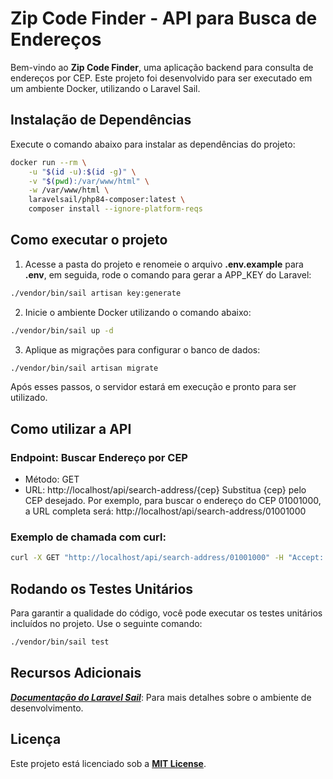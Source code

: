# Zip Code Finder - API para Busca de Endereços

Bem-vindo ao **Zip Code Finder**, uma aplicação backend para consulta de endereços por CEP. Este projeto foi desenvolvido para ser executado em um ambiente Docker, utilizando o Laravel Sail.

## Instalação de Dependências

Execute o comando abaixo para instalar as dependências do projeto:

```bash
docker run --rm \
    -u "$(id -u):$(id -g)" \
    -v "$(pwd):/var/www/html" \
    -w /var/www/html \
    laravelsail/php84-composer:latest \
    composer install --ignore-platform-reqs
```

## Como executar o projeto

1. Acesse a pasta do projeto e renomeie o arquivo **.env.example** para **.env**, em seguida, rode o comando para gerar a APP_KEY do Laravel:

```bash
./vendor/bin/sail artisan key:generate
```

2. Inicie o ambiente Docker utilizando o comando abaixo:

```bash
./vendor/bin/sail up -d
```

3. Aplique as migrações para configurar o banco de dados:

```bash
./vendor/bin/sail artisan migrate
```

Após esses passos, o servidor estará em execução e pronto para ser utilizado.

## Como utilizar a API

### Endpoint: Buscar Endereço por CEP

-   Método: GET
-   URL: http://localhost/api/search-address/{cep}
    Substitua {cep} pelo CEP desejado. Por exemplo, para buscar o endereço do CEP 01001000, a URL completa será: http://localhost/api/search-address/01001000

### Exemplo de chamada com curl:

```bash
curl -X GET "http://localhost/api/search-address/01001000" -H "Accept: application/json"
```

## Rodando os Testes Unitários

Para garantir a qualidade do código, você pode executar os testes unitários incluídos no projeto. Use o seguinte comando:

```bash
./vendor/bin/sail test
```

## Recursos Adicionais

[**_Documentação do Laravel Sail_**](https://laravel.com/docs/11.x/sail): Para mais detalhes sobre o ambiente de desenvolvimento.

## Licença

Este projeto está licenciado sob a [**MIT License**](https://github.com/DouglasVulcano/zip_code_finder_backend/blob/main/LICENSE).
